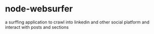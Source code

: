 # node-websurfer
a surffing application to crawl into linkedin and other social platform and interact with posts and sections
